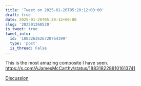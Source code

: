 ```yaml
---
title: 'Tweet on 2025-01-26T05:20:12+00:00'
draft: true
date: 2025-01-26T05:20:12+00:00
slug: '202501260520'
is_tweet: true
tweet_info:
  id: '1883263626720764399'
  type: 'post'
  is_thread: False
---
```




This is the most amazing composite I have seen. <https://x.com/AJamesMcCarthy/status/1883182288101613741>

[Discussion](https://x.com/sytelus/status/1883263626720764399)
